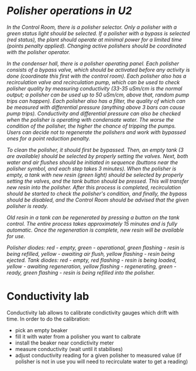 # *Polisher operations in U2*

*In the Control Room, there is a polisher selector. Only a polisher with a green status light should be selected. If a polisher with a bypass is selected (red status), the plant should operate at minimal power for a limited time (points penalty applied). Changing active polishers should be coordinated with the polisher operator.*

*In the condenser hall, there is a polisher operating panel. Each polisher consists of a bypass valve, which should be activated before any activity is done (coordinate this first with the control room). Each polisher also has a recirculation valve and recirculation pump, which can be used to check polisher quality by measuring conductivity (33-35 uSm/cm is the normal output; a polisher can be used up to 50 uSm/cm, above that, random pump trips can happen). Each polisher also has a filter, the quality of which can be measured with differential pressure (anything above 3 bars can cause pump trips). Conductivity and differential pressure can also be checked when the polisher is operating with condensate water. The worse the condition of the polisher, the higher the chance of tripping the pumps. Users can decide not to regenerate the polishers and work with bypassed ones for a point reduction penalty.*

*To clean the polisher, it should first be bypassed. Then, an empty tank (3 are available) should be selected by properly setting the valves. Next, both water and air flushes should be initiated in sequence (buttons near the polisher symbol, and each step takes 3 minutes). When the polisher is empty, a tank with new resin (green light) should be selected by properly setting the valves, and the tank button should be pressed. This will transfer new resin into the polisher. After this process is completed, recirculation should be started to check the polisher's condition, and finally, the bypass should be disabled, and the Control Room should be advised that the given polisher is ready.*

*Old resin in a tank can be regenerated by pressing a button on the tank control. The entire process takes approximately 15 minutes and is fully automatic. Once the regeneration is complete, new resin will be available for use.*

*Polisher diodes: red - empty, green - operational, green flashing - resin is being refilled, yellow - awaiting air flush, yellow flashing - resin being ejected.
Tank diodes: red - empty, red flashing - resin is being loaded, yellow - awaiting regeneration, yellow flashing - regenerating, green - ready, green flashing - resin is being refilled into the polisher.*

# Conductivity lab

Conductivity lab allows to calibrate condictivity gauges which drift with time. In order to do the calibration:
- pick an empty beaker
- fill it with water from a polisher you want to calbrate
- install the beaker near condictivity meter
- measure conductivity (wait until it stabilises)
- adjust conductivity reading for a given polisher to measured value (if polisher is not in use you will need to recirculate water to get a reading)
